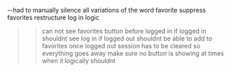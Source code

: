 --had to manually silence all variations of the word favorite
suppress favorites
restructure log in logic
>> can not see favorites button before logged in
>>if logged in shouldnt see log in
>>if logged out shouldnt be able to add to favorites
>>once logged out session has to be cleared so everything goes away
>>make sure no button is showing at times when it logically shouldnt